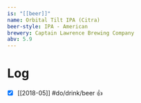 ```yaml
---
is: "[[beer]]"
name: Orbital Tilt IPA (Citra)
beer-style: IPA - American
brewery: Captain Lawrence Brewing Company
abv: 5.9
---
```

# Log
- [x] [[2018-05]] #do/drink/beer 👍
